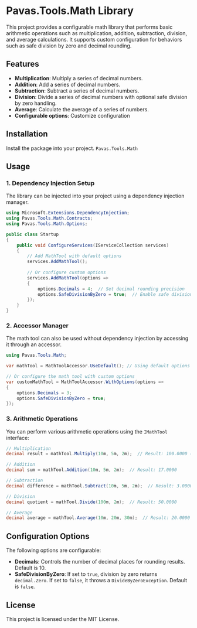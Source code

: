 
# Pavas.Tools.Math Library

This project provides a configurable math library that performs basic arithmetic operations such as multiplication, addition, subtraction, division, and average calculations. It supports custom configuration for behaviors such as safe division by zero and decimal rounding.

## Features

- **Multiplication**: Multiply a series of decimal numbers.
- **Addition**: Add a series of decimal numbers.
- **Subtraction**: Subtract a series of decimal numbers.
- **Division**: Divide a series of decimal numbers with optional safe division by zero handling.
- **Average**: Calculate the average of a series of numbers.
- **Configurable options**: Customize configuration

## Installation
Install the package into your project. `Pavas.Tools.Math`

## Usage

### 1. Dependency Injection Setup

The library can be injected into your project using a dependency injection manager.

```csharp
using Microsoft.Extensions.DependencyInjection;
using Pavas.Tools.Math.Contracts;
using Pavas.Tools.Math.Options;

public class Startup
{
    public void ConfigureServices(IServiceCollection services)
    {
        // Add MathTool with default options
        services.AddMathTool();
        
        // Or configure custom options
        services.AddMathTool(options =>
        {
            options.Decimals = 4;  // Set decimal rounding precision
            options.SafeDivisionByZero = true;  // Enable safe division by zero handling
        });
    }
}
```

### 2. Accessor Manager

The math tool can also be used without dependency injection by accessing it through an accessor.

```csharp
using Pavas.Tools.Math;

var mathTool = MathToolAccessor.UseDefault(); // Using default options

// Or configure the math tool with custom options
var customMathTool = MathToolAccessor.WithOptions(options =>
{
    options.Decimals = 3;
    options.SafeDivisionByZero = true;
});
```

### 3. Arithmetic Operations

You can perform various arithmetic operations using the `IMathTool` interface:

```csharp
// Multiplication
decimal result = mathTool.Multiply(10m, 5m, 2m);  // Result: 100.0000 (depending on decimal settings)

// Addition
decimal sum = mathTool.Addition(10m, 5m, 2m);  // Result: 17.0000

// Subtraction
decimal difference = mathTool.Subtract(10m, 5m, 2m);  // Result: 3.0000

// Division
decimal quotient = mathTool.Divide(100m, 2m);  // Result: 50.0000

// Average
decimal average = mathTool.Average(10m, 20m, 30m);  // Result: 20.0000
```

## Configuration Options

The following options are configurable:

- **Decimals**: Controls the number of decimal places for rounding results. Default is 10.
- **SafeDivisionByZero**: If set to `true`, division by zero returns `decimal.Zero`. If set to `false`, it throws a `DivideByZeroException`. Default is `false`.

## License

This project is licensed under the MIT License.

